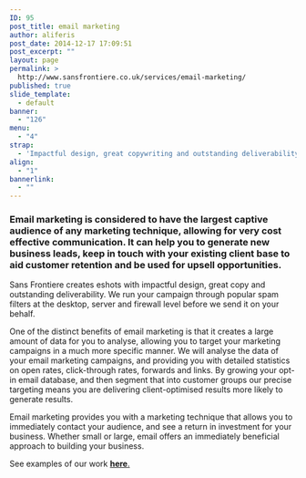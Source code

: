 ```yaml
---
ID: 95
post_title: email marketing
author: aliferis
post_date: 2014-12-17 17:09:51
post_excerpt: ""
layout: page
permalink: >
  http://www.sansfrontiere.co.uk/services/email-marketing/
published: true
slide_template:
  - default
banner:
  - "126"
menu:
  - "4"
strap:
  - 'Impactful design, great copywriting and outstanding deliverability - all you need for a successful eshot campaign.'
align:
  - "1"
bannerlink:
  - ""
---
```

<h3>Email marketing is considered to have the largest captive audience of any marketing technique, allowing for very cost effective communication. It can help you to generate new business leads, keep in touch with your existing client base to aid customer retention and be used for upsell opportunities.</h3>
Sans Frontiere creates eshots with impactful design, great copy and outstanding deliverability. We run your campaign through popular spam filters at the desktop, server and firewall level before we send it on your behalf.

One of the distinct benefits of email marketing is that it creates a large amount of data for you to analyse, allowing you to target your marketing campaigns in a much more specific manner. We will analyse the data of your email marketing campaigns, and providing you with detailed statistics on open rates, click-through rates, forwards and links. By growing your opt-in email database, and then segment that into customer groups our precise targeting means you are delivering client-optimised results more likely to generate results.

Email marketing provides you with a marketing technique that allows you to immediately contact your audience, and see a return in investment for your business. Whether small or large, email offers an immediately beneficial approach to building your business.

See examples of our work <a title="Work" href="http://www.sansfrontiere.co.uk/work/"><strong>here</strong>.</a>
